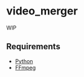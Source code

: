 # video_merger

WIP

## Requirements

- [Python](https://www.python.org/)
- [FFmpeg](https://ffmpeg.org/)
